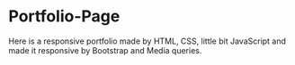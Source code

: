 # Portfolio-Page
Here is a responsive portfolio made by HTML, CSS, little bit JavaScript and made it responsive by Bootstrap and Media queries.
